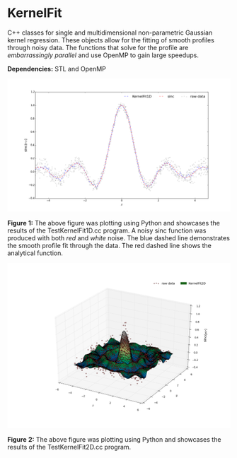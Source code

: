# KernelFit

C++ classes for single and multidimensional non-parametric Gaussian kernel
regression. These objects allow for the fitting of smooth profiles through
noisy data. The functions that solve for the profile are 
*embarrassingly parallel* and use OpenMP to gain large speedups.

**Dependencies:**
STL and OpenMP

![example](Figures/KernelFit1D.png "Results of KernelFit1D")

**Figure** **1:** The above figure was plotting using Python and showcases the 
results of the TestKernelFit1D.cc program. A noisy sinc function was produced 
with both *red* and *white* noise. The blue dashed line demonstrates the smooth 
profile fit through the data. The red dashed line shows the analytical function.

![example](Figures/KernelFit2D.png "Results of KernelFit1D")

**Figure** **2:** The above figure was plotting using Python and showcases the 
results of the TestKernelFit2D.cc program.
